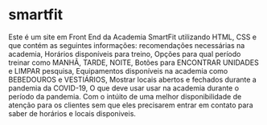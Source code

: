 # smartfit
Este é um site em Front End da Academia SmartFit utilizando HTML, CSS e que contém as seguintes informações: recomendações necessárias na academia, Horários disponíveis para treino, Opções para qual período treinar como MANHÃ, TARDE, NOITE, Botões para ENCONTRAR UNIDADES e LIMPAR pesquisa, Equipamentos disponíveis na academia como BEBEDOUROS e VESTIÁRIOS, Mostrar locais abertos e fechados durante a pandemia da COVID-19, O que deve usar usar na academia durante o período da pandemia. Com o intúito de uma melhor disponibilidade de atenção para os clientes sem que eles precisarem entrar em contato para saber de horários e locais disponiveis.
